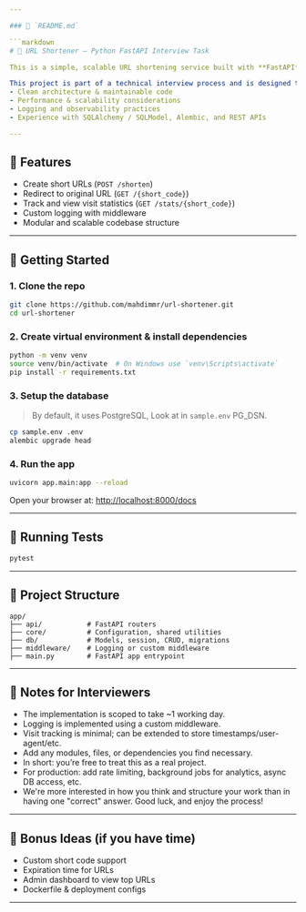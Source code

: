 ```yaml
---

### 📄 `README.md`

```markdown
# 🔗 URL Shortener – Python FastAPI Interview Task

This is a simple, scalable URL shortening service built with **FastAPI**, **SQLModel**, and **Alembic**.

This project is part of a technical interview process and is designed to showcase:
- Clean architecture & maintainable code
- Performance & scalability considerations
- Logging and observability practices
- Experience with SQLAlchemy / SQLModel, Alembic, and REST APIs

---
```


## 🧩 Features

- Create short URLs (`POST /shorten`)
- Redirect to original URL (`GET /{short_code}`)
- Track and view visit statistics (`GET /stats/{short_code}`)
- Custom logging with middleware
- Modular and scalable codebase structure

---

## 🚀 Getting Started

### 1. Clone the repo

```bash
git clone https://github.com/mahdimmr/url-shortener.git
cd url-shortener
```

### 2. Create virtual environment & install dependencies

```bash
python -m venv venv
source venv/bin/activate  # On Windows use `venv\Scripts\activate`
pip install -r requirements.txt
```

### 3. Setup the database

> By default, it uses PostgreSQL, Look at in `sample.env` PG_DSN.

```bash
cp sample.env .env
alembic upgrade head
```

### 4. Run the app

```bash
uvicorn app.main:app --reload
```

Open your browser at: [http://localhost:8000/docs](http://localhost:8000/docs)

---

## 🧪 Running Tests

```bash
pytest
```

---

## 📁 Project Structure

```
app/
├── api/           # FastAPI routers
├── core/          # Configuration, shared utilities
├── db/            # Models, session, CRUD, migrations
├── middleware/    # Logging or custom middleware
├── main.py        # FastAPI app entrypoint
```

---

## 📌 Notes for Interviewers

- The implementation is scoped to take ~1 working day.
- Logging is implemented using a custom middleware.
- Visit tracking is minimal; can be extended to store timestamps/user-agent/etc.
- Add any modules, files, or dependencies you find necessary.
- In short: you’re free to treat this as a real project.
- For production: add rate limiting, background jobs for analytics, async DB access, etc.
- We're more interested in how you think and structure your work than in having one "correct" answer. Good luck, and
  enjoy the process!

---

## 🧠 Bonus Ideas (if you have time)

- Custom short code support
- Expiration time for URLs
- Admin dashboard to view top URLs
- Dockerfile & deployment configs

---
